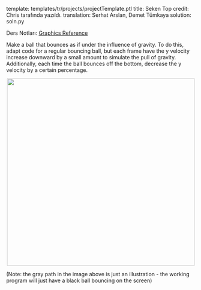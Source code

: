 template: templates/tr/projects/projectTemplate.ptl
title: Seken Top
credit: Chris tarafında yazıldı.
translation: Serhat Arslan, Demet Tümkaya
solution: soln.py

Ders Notları: [Graphics Reference]({{pathToRoot}}tr/resources/graphics.html)<br/>

Make a ball that bounces as if under the influence of gravity.  To do this, adapt code for a regular bouncing ball, but each frame have the y velocity increase downward by a small amount to simulate the pull of gravity.  Additionally, each time the ball bounces off the bottom, decrease the y velocity by a certain percentage.

<center>
<img style="width:500px" src="{{pathToRoot}}img/projects/gravityBall/demo.png">	
</center>

(Note: the gray path in the image above is just an illustration - the working program will just have a black ball bouncing on the screen)